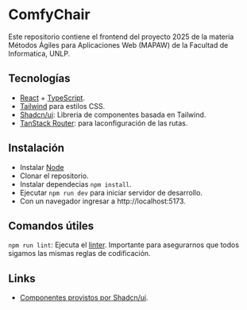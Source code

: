 # ComfyChair

Este repositorio contiene el frontend del proyecto 2025 de la materia Métodos Ágiles para Aplicaciones Web (MAPAW) de la Facultad de Informatica, UNLP.

## Tecnologías

- [React](https://react.dev/) + [TypeScript](https://www.typescriptlang.org/).
- [Tailwind](https://tailwindcss.com/) para estilos CSS.
- [Shadcn/ui](https://ui.shadcn.com/): Libreria de componentes basada en Tailwind.
- [TanStack Router](https://tanstack.com/router/): para laconfiguración de las rutas.

## Instalación

- Instalar [Node](https://nodejs.org/)
- Clonar el repositorio.
- Instalar dependecias `npm install`.
- Ejecutar `npm run dev` para iniciar servidor de desarrollo.
- Con un navegador ingresar a http://localhost:5173.

## Comandos útiles

`npm run lint`: Ejecuta el [linter](https://eslint.org/). Importante para asegurarnos que todos sigamos las mismas reglas de codificación.

## Links

- [Componentes provistos por Shadcn/ui](https://ui.shadcn.com/docs/components).
